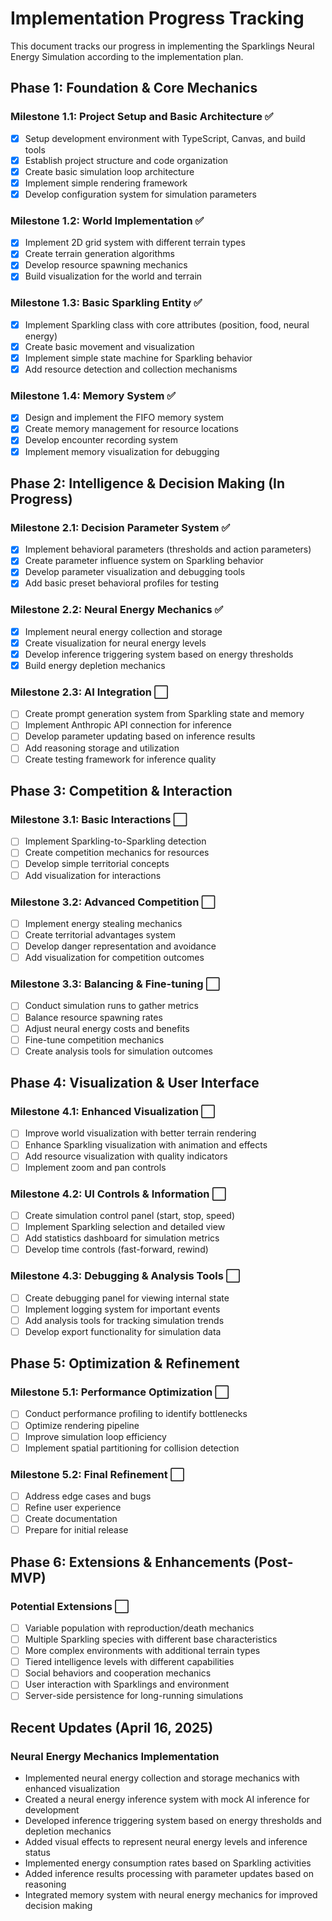 # Implementation Progress Tracking

This document tracks our progress in implementing the Sparklings Neural Energy Simulation according to the implementation plan.

## Phase 1: Foundation & Core Mechanics

### Milestone 1.1: Project Setup and Basic Architecture ✅
- [x] Setup development environment with TypeScript, Canvas, and build tools
- [x] Establish project structure and code organization
- [x] Create basic simulation loop architecture
- [x] Implement simple rendering framework
- [x] Develop configuration system for simulation parameters

### Milestone 1.2: World Implementation ✅
- [x] Implement 2D grid system with different terrain types
- [x] Create terrain generation algorithms
- [x] Develop resource spawning mechanics
- [x] Build visualization for the world and terrain

### Milestone 1.3: Basic Sparkling Entity ✅
- [x] Implement Sparkling class with core attributes (position, food, neural energy)
- [x] Create basic movement and visualization
- [x] Implement simple state machine for Sparkling behavior
- [x] Add resource detection and collection mechanisms

### Milestone 1.4: Memory System ✅
- [x] Design and implement the FIFO memory system
- [x] Create memory management for resource locations
- [x] Develop encounter recording system
- [x] Implement memory visualization for debugging

## Phase 2: Intelligence & Decision Making (In Progress)

### Milestone 2.1: Decision Parameter System ✅
- [x] Implement behavioral parameters (thresholds and action parameters)
- [x] Create parameter influence system on Sparkling behavior
- [x] Develop parameter visualization and debugging tools
- [x] Add basic preset behavioral profiles for testing

### Milestone 2.2: Neural Energy Mechanics ✅
- [x] Implement neural energy collection and storage
- [x] Create visualization for neural energy levels
- [x] Develop inference triggering system based on energy thresholds
- [x] Build energy depletion mechanics

### Milestone 2.3: AI Integration ⬜
- [ ] Create prompt generation system from Sparkling state and memory
- [ ] Implement Anthropic API connection for inference
- [ ] Develop parameter updating based on inference results
- [ ] Add reasoning storage and utilization
- [ ] Create testing framework for inference quality

## Phase 3: Competition & Interaction

### Milestone 3.1: Basic Interactions ⬜
- [ ] Implement Sparkling-to-Sparkling detection
- [ ] Create competition mechanics for resources
- [ ] Develop simple territorial concepts
- [ ] Add visualization for interactions

### Milestone 3.2: Advanced Competition ⬜
- [ ] Implement energy stealing mechanics
- [ ] Create territorial advantages system
- [ ] Develop danger representation and avoidance
- [ ] Add visualization for competition outcomes

### Milestone 3.3: Balancing & Fine-tuning ⬜
- [ ] Conduct simulation runs to gather metrics
- [ ] Balance resource spawning rates
- [ ] Adjust neural energy costs and benefits
- [ ] Fine-tune competition mechanics
- [ ] Create analysis tools for simulation outcomes

## Phase 4: Visualization & User Interface

### Milestone 4.1: Enhanced Visualization ⬜
- [ ] Improve world visualization with better terrain rendering
- [ ] Enhance Sparkling visualization with animation and effects
- [ ] Add resource visualization with quality indicators
- [ ] Implement zoom and pan controls

### Milestone 4.2: UI Controls & Information ⬜
- [ ] Create simulation control panel (start, stop, speed)
- [ ] Implement Sparkling selection and detailed view
- [ ] Add statistics dashboard for simulation metrics
- [ ] Develop time controls (fast-forward, rewind)

### Milestone 4.3: Debugging & Analysis Tools ⬜
- [ ] Create debugging panel for viewing internal state
- [ ] Implement logging system for important events
- [ ] Add analysis tools for tracking simulation trends
- [ ] Develop export functionality for simulation data

## Phase 5: Optimization & Refinement

### Milestone 5.1: Performance Optimization ⬜
- [ ] Conduct performance profiling to identify bottlenecks
- [ ] Optimize rendering pipeline
- [ ] Improve simulation loop efficiency
- [ ] Implement spatial partitioning for collision detection

### Milestone 5.2: Final Refinement ⬜
- [ ] Address edge cases and bugs
- [ ] Refine user experience
- [ ] Create documentation
- [ ] Prepare for initial release

## Phase 6: Extensions & Enhancements (Post-MVP)

### Potential Extensions ⬜
- [ ] Variable population with reproduction/death mechanics
- [ ] Multiple Sparkling species with different base characteristics
- [ ] More complex environments with additional terrain types
- [ ] Tiered intelligence levels with different capabilities
- [ ] Social behaviors and cooperation mechanics
- [ ] User interaction with Sparklings and environment
- [ ] Server-side persistence for long-running simulations

## Recent Updates (April 16, 2025)

### Neural Energy Mechanics Implementation
- Implemented neural energy collection and storage mechanics with enhanced visualization
- Created a neural energy inference system with mock AI inference for development
- Developed inference triggering system based on energy thresholds and depletion mechanics
- Added visual effects to represent neural energy levels and inference status
- Implemented energy consumption rates based on Sparkling activities
- Added inference results processing with parameter updates based on reasoning
- Integrated memory system with neural energy mechanics for improved decision making